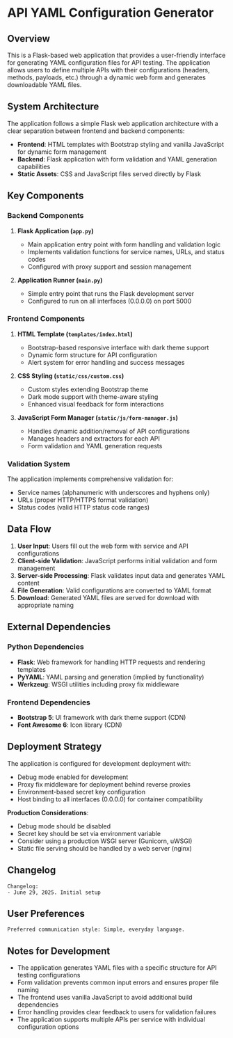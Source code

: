 # API YAML Configuration Generator

## Overview

This is a Flask-based web application that provides a user-friendly interface for generating YAML configuration files for API testing. The application allows users to define multiple APIs with their configurations (headers, methods, payloads, etc.) through a dynamic web form and generates downloadable YAML files.

## System Architecture

The application follows a simple Flask web application architecture with a clear separation between frontend and backend components:

- **Frontend**: HTML templates with Bootstrap styling and vanilla JavaScript for dynamic form management
- **Backend**: Flask application with form validation and YAML generation capabilities
- **Static Assets**: CSS and JavaScript files served directly by Flask

## Key Components

### Backend Components

1. **Flask Application (`app.py`)**
   - Main application entry point with form handling and validation logic
   - Implements validation functions for service names, URLs, and status codes
   - Configured with proxy support and session management

2. **Application Runner (`main.py`)**
   - Simple entry point that runs the Flask development server
   - Configured to run on all interfaces (0.0.0.0) on port 5000

### Frontend Components

1. **HTML Template (`templates/index.html`)**
   - Bootstrap-based responsive interface with dark theme support
   - Dynamic form structure for API configuration
   - Alert system for error handling and success messages

2. **CSS Styling (`static/css/custom.css`)**
   - Custom styles extending Bootstrap theme
   - Dark mode support with theme-aware styling
   - Enhanced visual feedback for form interactions

3. **JavaScript Form Manager (`static/js/form-manager.js`)**
   - Handles dynamic addition/removal of API configurations
   - Manages headers and extractors for each API
   - Form validation and YAML generation requests

### Validation System

The application implements comprehensive validation for:
- Service names (alphanumeric with underscores and hyphens only)
- URLs (proper HTTP/HTTPS format validation)
- Status codes (valid HTTP status code ranges)

## Data Flow

1. **User Input**: Users fill out the web form with service and API configurations
2. **Client-side Validation**: JavaScript performs initial validation and form management
3. **Server-side Processing**: Flask validates input data and generates YAML content
4. **File Generation**: Valid configurations are converted to YAML format
5. **Download**: Generated YAML files are served for download with appropriate naming

## External Dependencies

### Python Dependencies
- **Flask**: Web framework for handling HTTP requests and rendering templates
- **PyYAML**: YAML parsing and generation (implied by functionality)
- **Werkzeug**: WSGI utilities including proxy fix middleware

### Frontend Dependencies
- **Bootstrap 5**: UI framework with dark theme support (CDN)
- **Font Awesome 6**: Icon library (CDN)

## Deployment Strategy

The application is configured for development deployment with:
- Debug mode enabled for development
- Proxy fix middleware for deployment behind reverse proxies
- Environment-based secret key configuration
- Host binding to all interfaces (0.0.0.0) for container compatibility

**Production Considerations**:
- Debug mode should be disabled
- Secret key should be set via environment variable
- Consider using a production WSGI server (Gunicorn, uWSGI)
- Static file serving should be handled by a web server (nginx)

## Changelog

```
Changelog:
- June 29, 2025. Initial setup
```

## User Preferences

```
Preferred communication style: Simple, everyday language.
```

## Notes for Development

- The application generates YAML files with a specific structure for API testing configurations
- Form validation prevents common input errors and ensures proper file naming
- The frontend uses vanilla JavaScript to avoid additional build dependencies
- Error handling provides clear feedback to users for validation failures
- The application supports multiple APIs per service with individual configuration options
